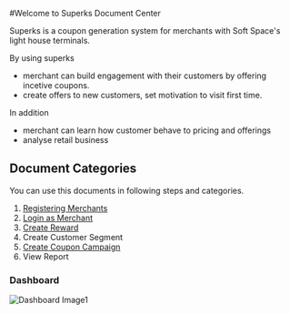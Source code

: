 #Welcome to Superks Document Center

Superks is a coupon generation system for merchants with Soft Space's light house terminals.

By using superks
- merchant can build engagement with their customers by offering incetive coupons.
- create offers to new customers, set motivation to visit first time.

In addition 
- merchant can learn how customer behave to pricing and offerings
- analyse retail business


## Document Categories

You can use this documents in following steps and categories.

1. [Registering Merchants](register-merchant.md)
2. [Login as Merchant](login.md)
3. [Create Reward](create-reward.md)
4. Create Customer Segment
5. [Create Coupon Campaign](create-campaign.md)
6. View Report


### Dashboard
![Dashboard Image1](https://trdcorp.blob.core.windows.net/blog-images/ss-dashboard-screenshot1.PNG)
